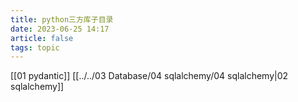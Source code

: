 ```yaml
---
title: python三方库子目录
date: 2023-06-25 14:17
article: false
tags: topic
---
```


[[01 pydantic]]
[[../../03 Database/04 sqlalchemy/04 sqlalchemy|02 sqlalchemy]]